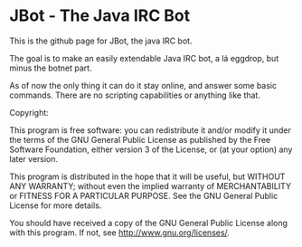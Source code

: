 # JBot - The Java IRC Bot

This is the github page for JBot, the java IRC bot.

The goal is to make an easily extendable Java IRC bot, a lá eggdrop, but minus the botnet part.

As of now the only thing it can do it stay online, and answer some basic commands. There are no scripting capabilities
or anything like that.














Copyright:

This program is free software: you can redistribute it and/or modify
it under the terms of the GNU General Public License as published by
the Free Software Foundation, either version 3 of the License, or
(at your option) any later version.

This program is distributed in the hope that it will be useful,
but WITHOUT ANY WARRANTY; without even the implied warranty of
MERCHANTABILITY or FITNESS FOR A PARTICULAR PURPOSE.  See the
GNU General Public License for more details.

You should have received a copy of the GNU General Public License
along with this program.  If not, see <http://www.gnu.org/licenses/>.